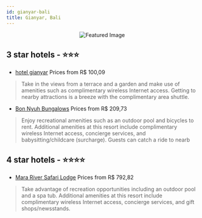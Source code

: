 ```yaml
---
id: gianyar-bali
title: Gianyar, Bali
---
```


<center><img src="https://i.travelapi.com/hotels/16000000/15890000/15888400/15888338/9fe4b710_z.jpg" alt="Featured Image" /></center>


##  3 star hotels - ⭐️⭐️⭐️

-    [hotel gianyar](https://us.hurb.com/hotels/gianyar/hotel-gianyar-JNP-JP304276?cmp=18055) Prices from R$ 100,09
   > Take in the views from a terrace and a garden and make use of amenities such as complimentary wireless Internet access. Getting to nearby attractions is a breeze with the complimentary area shuttle.
-    [Bon Nyuh Bungalows](https://us.hurb.com/hotels/gianyar/bon-nyuh-bungalows-JNP-JP884334?cmp=18055) Prices from R$ 209,73
   > Enjoy recreational amenities such as an outdoor pool and bicycles to rent. Additional amenities at this resort include complimentary wireless Internet access, concierge services, and babysitting/childcare (surcharge). Guests can catch a ride to nearb

##  4 star hotels - ⭐️⭐️⭐️⭐️

-    [Mara River Safari Lodge](https://us.hurb.com/hotels/gianyar/mara-river-safari-lodge-JNP-JP099287?cmp=18055) Prices from R$ 792,82
   > Take advantage of recreation opportunities including an outdoor pool and a spa tub. Additional amenities at this resort include complimentary wireless Internet access, concierge services, and gift shops/newsstands.
